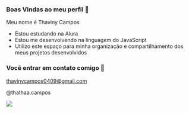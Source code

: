 ### Boas Vindas ao meu perfil 🤎

Meu nome é Thaviny Campos

- Estou estudando na Alura
- Estou me desenvolvendo na linguagem do JavaScript
- Utilizo este espaço para minha organização e compartilhamento dos meus projetos desenvolvidos

### Você entrar em contato comigo 📧

thavinycampos0409@gmail.com

@thathaa.campos

![](https://media1.tenor.com/m/gKwBHj7Gg8cAAAAC/dylan-obrien-the-maze-runner.gif)
